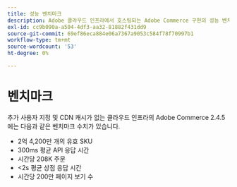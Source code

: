 ```yaml
---
title: 성능 벤치마크
description: Adobe 클라우드 인프라에서 호스팅되는 Adobe Commerce 구현의 성능 벤치마크를 검토합니다.
exl-id: cc9b090a-a504-4df3-aa32-81882f431dd9
source-git-commit: 69ef86eca884e06a7367a9053c584f78f70997b1
workflow-type: tm+mt
source-wordcount: '53'
ht-degree: 0%

---
```


# 벤치마크

추가 사용자 지정 및 CDN 캐시가 없는 클라우드 인프라의 Adobe Commerce 2.4.5에는 다음과 같은 벤치마크 수치가 있습니다.

- 2억 4,200만 개의 유효 SKU
- 300ms 평균 API 응답 시간
- 시간당 208K 주문
- &lt;2s 평균 상점 응답 시간
- 시간당 200만 페이지 보기 수
